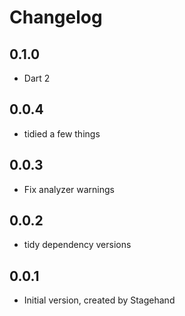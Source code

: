 # Changelog

## 0.1.0

- Dart 2

## 0.0.4

- tidied a few things

## 0.0.3

- Fix analyzer warnings

## 0.0.2

- tidy dependency versions

## 0.0.1

- Initial version, created by Stagehand
